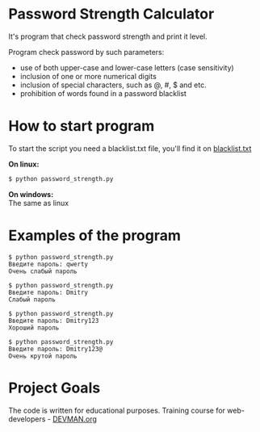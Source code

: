 # Password Strength Calculator

It's program that check password strength and print it level.<br>

Program check password by such parameters:
* use of both upper-case and lower-case letters (case sensitivity)
* inclusion of one or more numerical digits
* inclusion of special characters, such as @, #, $ and etc.
* prohibition of words found in a password blacklist

# How to start program
To start the script you need a blacklist.txt file, you'll find it on [blacklist.txt](https://github.com/xdass/6_password_strength/blob/master/blacklist.txt) <br>

**On linux:**
```bash
$ python password_strength.py
```
**On windows:**<br>
The same as linux

# Examples of the program
```
$ python password_strength.py
Введите пароль: qwerty
Очень слабый пароль
```

```
$ python password_strength.py
Введите пароль: Dmitry
Слабый пароль
```

```
$ python password_strength.py
Введите пароль: Dmitry123
Хороший пароль
```

```
$ python password_strength.py
Введите пароль: Dmitry123@
Очень крутой пароль
```

# Project Goals

The code is written for educational purposes. Training course for web-developers - [DEVMAN.org](https://devman.org)
